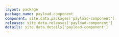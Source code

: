 ```yaml
---
layout: package
package_name: payload-component
component: site.data.packages['payload-component']
releases: site.data.releases['payload-component']
details: site.data.details['payload-component']
---
```

